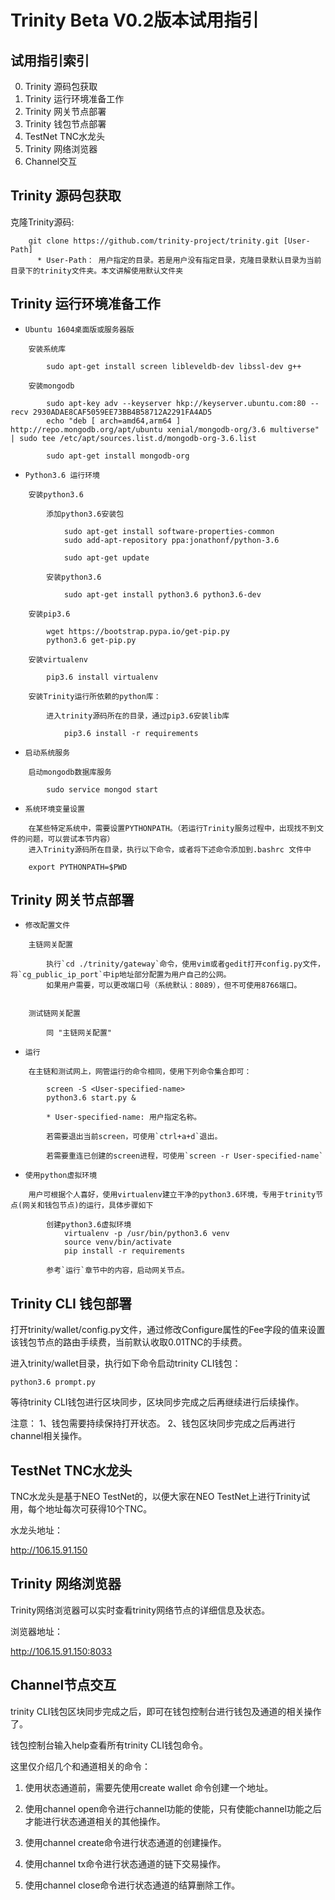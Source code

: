 # Trinity Beta V0.2版本试用指引

## 试用指引索引
0. Trinity 源码包获取
1. Trinity 运行环境准备工作
2. Trinity 网关节点部署
3. Trinity 钱包节点部署
4. TestNet TNC水龙头
5. Trinity 网络浏览器
6. Channel交互


## Trinity 源码包获取

克隆Trinity源码:

```
    git clone https://github.com/trinity-project/trinity.git [User-Path]
      * User-Path： 用户指定的目录。若是用户没有指定目录，克隆目录默认目录为当前目录下的trinity文件夹。本文讲解使用默认文件夹
```


## Trinity 运行环境准备工作

* `Ubuntu 1604桌面版或服务器版`

```
    安装系统库

        sudo apt-get install screen libleveldb-dev libssl-dev g++

    安装mongodb

        sudo apt-key adv --keyserver hkp://keyserver.ubuntu.com:80 --recv 2930ADAE8CAF5059EE73BB4B58712A2291FA4AD5
        echo "deb [ arch=amd64,arm64 ] http://repo.mongodb.org/apt/ubuntu xenial/mongodb-org/3.6 multiverse" | sudo tee /etc/apt/sources.list.d/mongodb-org-3.6.list

        sudo apt-get install mongodb-org
```

* `Python3.6 运行环境`

```
    安装python3.6

        添加python3.6安装包

            sudo apt-get install software-properties-common
            sudo add-apt-repository ppa:jonathonf/python-3.6

            sudo apt-get update

        安装python3.6

            sudo apt-get install python3.6 python3.6-dev

    安装pip3.6

        wget https://bootstrap.pypa.io/get-pip.py
        python3.6 get-pip.py

    安装virtualenv

        pip3.6 install virtualenv

    安装Trinity运行所依赖的python库：

        进入trinity源码所在的目录，通过pip3.6安装lib库

            pip3.6 install -r requirements
```

* `启动系统服务`

```
    启动mongodb数据库服务

        sudo service mongod start
```

* `系统环境变量设置`

```
    在某些特定系统中，需要设置PYTHONPATH。（若运行Trinity服务过程中，出现找不到文件的问题，可以尝试本节内容）
    进入Trinity源码所在目录，执行以下命令，或者将下述命令添加到.bashrc 文件中

    export PYTHONPATH=$PWD
```


## Trinity 网关节点部署

* `修改配置文件`

```
    主链网关配置

        执行`cd ./trinity/gateway`命令，使用vim或者gedit打开config.py文件，将`cg_public_ip_port`中ip地址部分配置为用户自己的公网。
        如果用户需要，可以更改端口号（系统默认：8089），但不可使用8766端口。


    测试链网关配置

        同 "主链网关配置"
```

* `运行`

```
    在主链和测试网上，网管运行的命令相同，使用下列命令集合即可：

        screen -S <User-specified-name>
        python3.6 start.py &

        * User-specified-name: 用户指定名称。

        若需要退出当前screen，可使用`ctrl+a+d`退出。

        若需要重连已创建的screen进程，可使用`screen -r User-specified-name`
```

* `使用python虚拟环境`

```
    用户可根据个人喜好，使用virtualenv建立干净的python3.6环境，专用于trinity节点(网关和钱包节点)的运行，具体步骤如下

        创建python3.6虚拟环境
            virtualenv -p /usr/bin/python3.6 venv
            source venv/bin/activate
            pip install -r requirements

        参考`运行`章节中的内容，启动网关节点。
```
## Trinity CLI 钱包部署

打开trinity/wallet/config.py文件，通过修改Configure属性的Fee字段的值来设置该钱包节点的路由手续费，当前默认收取0.01TNC的手续费。

进入trinity/wallet目录，执行如下命令启动trinity CLI钱包：

```
python3.6 prompt.py
```

等待trinity CLI钱包进行区块同步，区块同步完成之后再继续进行后续操作。

注意：
1、钱包需要持续保持打开状态。
2、钱包区块同步完成之后再进行channel相关操作。

## TestNet TNC水龙头
TNC水龙头是基于NEO TestNet的，以便大家在NEO TestNet上进行Trinity试用，每个地址每次可获得10个TNC。

水龙头地址：

http://106.15.91.150

## Trinity 网络浏览器
Trinity网络浏览器可以实时查看trinity网络节点的详细信息及状态。

浏览器地址：

http://106.15.91.150:8033


## Channel节点交互

trinity CLI钱包区块同步完成之后，即可在钱包控制台进行钱包及通道的相关操作了。

钱包控制台输入help查看所有trinity CLI钱包命令。

这里仅介绍几个和通道相关的命令：

1. 使用状态通道前，需要先使用create wallet 命令创建一个地址。

2. 使用channel open命令进行channel功能的使能，只有使能channel功能之后才能进行状态通道相关的其他操作。

3. 使用channel create命令进行状态通道的创建操作。

4. 使用channel tx命令进行状态通道的链下交易操作。

5. 使用channel close命令进行状态通道的结算删除工作。
